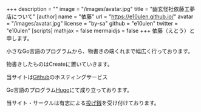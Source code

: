 +++
description = ""
image = "/images/avatar.jpg"
title = "幽玄怪社依藤工夢店について"
[author]
name = "依藤"
url = "https://e10ulen.github.io/"
avatar = "/images/avatar.jpg"
license = "by-sa"
github = "e10ulen"
twitter = "e10ulen"
[scripts]
mathjax = false
mermaidjs = false
+++
依藤（えとう）と申します。

小さなGo言語のプログラムから、物書きの端くれまで幅広く行っております。

物書きしたものはCreateに置いていきます。

当サイトは[Github](https://github.com)のホスティングサービス

Go言語のプログラム[Hugo](https://gohugo.io)にて成り立っております。

当サイト・サークルは有志による[投げ銭](/tipping-box/)を受け付けております。